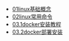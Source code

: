 * [01linux基础概念](/linux/01linux基础概念.md)
* [02linux常用命令](/linux/02linux常用命令.md)
* [03.1docker安装教程](/linux/03.1docker安装教程.md)
* [03.2docker部署安装](/linux/03.2docker部署安装.md)